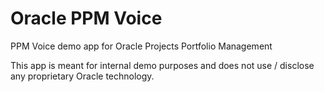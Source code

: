 # Oracle PPM Voice
PPM Voice demo app for Oracle Projects Portfolio Management

This app is meant for internal demo purposes and does not use / disclose any proprietary Oracle technology.
